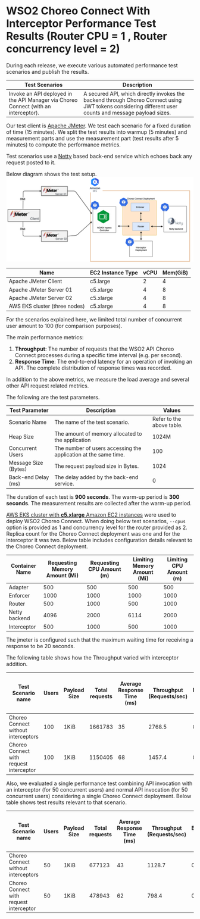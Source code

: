 # WSO2 Choreo Connect With Interceptor Performance Test Results (Router CPU = 1 , Router concurrency level = 2)

During each release, we execute various automated performance test scenarios and publish the results.

| Test Scenarios | Description |
| --- | --- |
| Invoke an API deployed in the API Manager via Choreo Connect (with an interceptor). | A secured API, which directly invokes the backend through Choreo Connect using JWT tokens considering different user counts and message payload sizes. |

Our test client is [Apache JMeter](https://jmeter.apache.org/index.html). We test each scenario for a fixed duration of
time (15 minutes). We split the test results into warmup (5 minutes) and measurement parts and use the measurement part (test results after 5 minutes) to compute the
performance metrics.

Test scenarios use a [Netty](https://netty.io/) based back-end service which echoes back any request
posted to it.

Below diagram shows the test setup.
![picture](images/inteceptorDiagram.png)

| Name                          | EC2 Instance Type | vCPU | Mem(GiB) |
| ----------------------------- | ----------------- | ---- | -------- |
| Apache JMeter Client          | c5.large          | 2    | 4        |
| Apache JMeter Server 01       | c5.xlarge         | 4    | 8        |
| Apache JMeter Server 02       | c5.xlarge         | 4    | 8        |
| AWS EKS cluster (three nodes) | c5.xlarge         | 4    | 8        |

For the scenarios explained here, we limited total number of concurrent user amount to 100 (for comparison purposes).

The main performance metrics:

1. **Throughput**: The number of requests that the WSO2 API Choreo Connect processes during a specific time interval (e.g. per second).
2. **Response Time**: The end-to-end latency for an operation of invoking an API. The complete distribution of response times was recorded.

In addition to the above metrics, we measure the load average and several other API request related metrics.

The following are the test parameters.

| Test Parameter       | Description                                                     | Values                      |
| -------------------- | --------------------------------------------------------------- | --------------------------- |
| Scenario Name        | The name of the test scenario.                                  | Refer to the above table.   |
| Heap Size            | The amount of memory allocated to the application               | 1024M                       |
| Concurrent Users     | The number of users accessing the application at the same time. | 100                         |
| Message Size (Bytes) | The request payload size in Bytes.                              | 1024                        |
| Back-end Delay (ms)  | The delay added by the back-end service.                        | 0                           |

The duration of each test is **900 seconds**. The warm-up period is **300 seconds**.
The measurement results are collected after the warm-up period.

[AWS EKS cluster with **c5.xlarge** Amazon EC2 instances](https://aws.amazon.com/eks/?nc2=type_a) were used to deploy WSO2 Choreo Connect.
When doing below test scenarios, `--cpus` option is provided as 1 and concurrency level for the router provided as 2. Replica count for the
Choreo Connect deployment was one and for the interceptor it was two. Below table includes configuration details relevant to the Choreo Connect deployment.

|Container Name|Requesting Memory Amount (Mi)|Requesting CPU Amount (m)|Limiting Memory Amount (Mi)|Limiting CPU Amount (m)|
|--------------|-----------------------------|-------------------------|---------------------------|-----------------------|
|Adapter       |500                          |500                      |500                        |500                    |
|Enforcer      |1000                         |1000                     |1000                       |1000                   |
|Router        |500                          |1000                     |500                        |1000                   |
|Netty backend |4096                         |2000                     |6114                       |2000                   |
|Interceptor   |500                          |1000                     |500                        |1000                   |

The jmeter is configured such that the maximum waiting time for receiving a response to be 20 seconds.

The following table shows how the Throughput varied with interceptor addition.

|               Test Scenario name        | Users | Payload Size | Total requests | Average Response Time (ms) | Throughput (Requests/sec) | Error % | Error Count | Little's law verification | 90th Percentile of Response Time (ms) | 95th Percentile of Response Time (ms) | 99th Percentile of Response Time (ms) |
| --------------------------------------- | ----- | ------------ | -------------- | -------------------------- | ------------------------- | ------- | ----------- | ------------------------- | ------------------------------------- | ------------------------------------- | ------------------------------------- |
| Choreo Connect without interceptors     | 100   | 1KiB         | 1661783        | 35                         | 2768.5                    | 0       | 0           | 96.8975                   | 72                                    | 75                                    | 80                                    |
| Choreo Connect with request interceptor | 100   | 1KiB         | 1150405        | 68                         | 1457.4                    | 0       | 0           | 99.1032                   | 102                                   | 106                                   | 152                                   |

Also, we evaluated a single performance test combining API invocation with an interceptor (for 50 concurrent users) and normal API invocation (for 50 concurrent users) considering a single Choreo Connect deployment. Below table shows test results relevant to that scenario.

|Test Scenario name                       | Users | Payload Size | Total requests | Average Response Time (ms) | Throughput (Requests/sec) | Error % | Error Count | Little's law verification | 90th Percentile of Response Time (ms) | 95th Percentile of Response Time (ms) | 99th Percentile of Response Time (ms) |
| --------------------------------------- | ----- | ------------ | -------------- | -------------------------- | ------------------------- | ------- | ----------- | ------------------------- | ------------------------------------- | ------------------------------------- | ------------------------------------- |
| Choreo Connect without interceptors     | 50    | 1KiB         | 677123         | 43                         | 1128.7                    | 0       |             | 48.5341                   | 75                                    | 78                                    | 82                                    |
| Choreo Connect with request interceptor | 50    | 1KiB         | 478943         | 62                         | 798.4                     | 0       |             | 49.5008                   | 87                                    | 89                                    | 95                                    |
